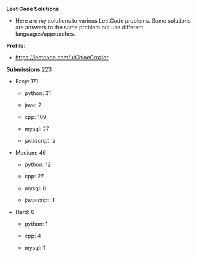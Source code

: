 **Leet Code Solutions**

- Here are my solutions to various LeetCode problems. Some solutions are answers to the same problem but use different languages/approaches.

**Profile:**

- https://leetcode.com/u/ChloeCrozier


**Submissions** 223
- Easy: 171

  -  python: 31

  -  java: 2

  -  cpp: 109

  -  mysql: 27

  -  javascript: 2


- Medium: 46

  -  python: 12

  -  cpp: 27

  -  mysql: 6

  -  javascript: 1


- Hard: 6

  -  python: 1

  -  cpp: 4

  -  mysql: 1